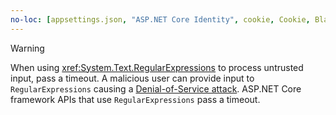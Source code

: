 ```yaml
---
no-loc: [appsettings.json, "ASP.NET Core Identity", cookie, Cookie, Blazor, "Blazor Server", "Blazor WebAssembly", "Identity", "Let's Encrypt", Razor, SignalR]
---
```

> [!WARNING]
> When using <xref:System.Text.RegularExpressions> to process untrusted input, pass a timeout. A malicious user can provide input to `RegularExpressions` causing a [Denial-of-Service attack](https://www.us-cert.gov/ncas/tips/ST04-015). ASP.NET Core framework APIs that use `RegularExpressions` pass a timeout.